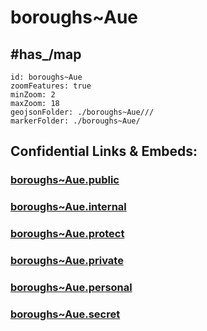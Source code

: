 # boroughs~Aue



## #has_/map 

```leaflet
id: boroughs~Aue
zoomFeatures: true 
minZoom: 2 
maxZoom: 18
geojsonFolder: ./boroughs~Aue///
markerFolder: ./boroughs~Aue/
```


## Confidential Links & Embeds: 

### [boroughs~Aue.public](/_public/\Earth\Continent\Europe\Europe~Central\Germany\Germany~West\Niedersachsen\counties~Niedersachsen\Uelzen\cities~Uelzen\Aueboroughs~Aue.public.md) 

### [boroughs~Aue.internal](/_internal/\Earth\Continent\Europe\Europe~Central\Germany\Germany~West\Niedersachsen\counties~Niedersachsen\Uelzen\cities~Uelzen\Aueboroughs~Aue.internal.md) 

### [boroughs~Aue.protect](/_protect/\Earth\Continent\Europe\Europe~Central\Germany\Germany~West\Niedersachsen\counties~Niedersachsen\Uelzen\cities~Uelzen\Aueboroughs~Aue.protect.md) 

### [boroughs~Aue.private](/_private/\Earth\Continent\Europe\Europe~Central\Germany\Germany~West\Niedersachsen\counties~Niedersachsen\Uelzen\cities~Uelzen\Aueboroughs~Aue.private.md) 

### [boroughs~Aue.personal](/_personal/\Earth\Continent\Europe\Europe~Central\Germany\Germany~West\Niedersachsen\counties~Niedersachsen\Uelzen\cities~Uelzen\Aueboroughs~Aue.personal.md) 

### [boroughs~Aue.secret](/_secret/\Earth\Continent\Europe\Europe~Central\Germany\Germany~West\Niedersachsen\counties~Niedersachsen\Uelzen\cities~Uelzen\Aueboroughs~Aue.secret.md)

